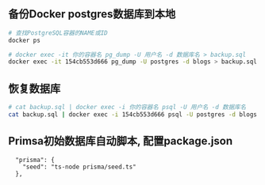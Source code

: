 ## 备份Docker postgres数据库到本地

```sh
# 查找PostgreSQL容器的NAME或ID
docker ps

# docker exec -it 你的容器名 pg_dump -U 用户名 -d 数据库名 > backup.sql
docker exec -it 154cb553d666 pg_dump -U postgres -d blogs > backup.sql
```

## 恢复数据库

```sh
# cat backup.sql | docker exec -i 你的容器名 psql -U 用户名 -d 数据库名
cat backup.sql | docker exec -i 154cb553d666 psql -U postgres -d blogs
```

## Primsa初始数据库自动脚本, 配置package.json

```
  "prisma": {
    "seed": "ts-node prisma/seed.ts"
  },
```

